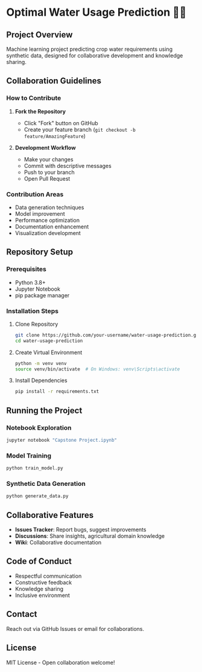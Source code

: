# Optimal Water Usage Prediction 🌱💧

## Project Overview

Machine learning project predicting crop water requirements using synthetic data, designed for collaborative development and knowledge sharing.

## Collaboration Guidelines

### How to Contribute

1. **Fork the Repository**
   - Click "Fork" button on GitHub
   - Create your feature branch (`git checkout -b feature/AmazingFeature`)

2. **Development Workflow**
   - Make your changes
   - Commit with descriptive messages
   - Push to your branch
   - Open Pull Request

### Contribution Areas

- Data generation techniques
- Model improvement
- Performance optimization
- Documentation enhancement
- Visualization development

## Repository Setup

### Prerequisites

- Python 3.8+
- Jupyter Notebook
- pip package manager

### Installation Steps

1. Clone Repository
   ```bash
   git clone https://github.com/your-username/water-usage-prediction.git
   cd water-usage-prediction
   ```

2. Create Virtual Environment
   ```bash
   python -m venv venv
   source venv/bin/activate  # On Windows: venv\Scripts\activate
   ```

3. Install Dependencies
   ```bash
   pip install -r requirements.txt
   ```

## Running the Project

### Notebook Exploration
```bash
jupyter notebook "Capstone Project.ipynb"
```

### Model Training
```bash
python train_model.py
```

### Synthetic Data Generation
```bash
python generate_data.py
```

## Collaborative Features

- **Issues Tracker**: Report bugs, suggest improvements
- **Discussions**: Share insights, agricultural domain knowledge
- **Wiki**: Collaborative documentation

## Code of Conduct

- Respectful communication
- Constructive feedback
- Knowledge sharing
- Inclusive environment

## Contact

Reach out via GitHub Issues or email for collaborations.

## License

MIT License - Open collaboration welcome!
